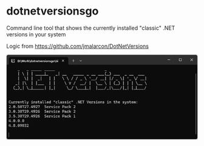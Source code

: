 # dotnetversionsgo
Command line tool that shows the currently installed "classic" .NET versions in your system

Logic from https://github.com/jmalarcon/DotNetVersions

![Demo](demo.png)
